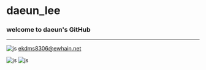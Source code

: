 # daeun_lee

### welcome to daeun's GitHub

---
![js](https://img.shields.io/badge/Gmail-D14836?style=for-the-badge&logo=gmail&logoColor=white) ekdms8306@ewhain.net


![js](https://img.shields.io/badge/R-276DC3?style=for-the-badge&logo=r&logoColor=white)
![js](https://img.shields.io/badge/Python-3776AB?style=for-the-badge&logo=python&logoColor=white)



